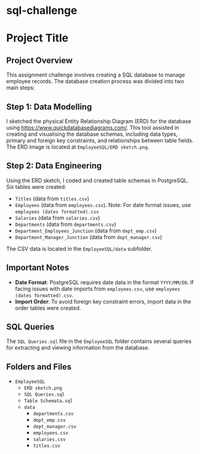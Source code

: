 # sql-challenge
# Project Title

## Project Overview

This assignment challenge involves creating a SQL database to manage employee records. The database creation process was divided into two main steps:

## Step 1: Data Modelling

I sketched the physical Entity Relationship Diagram (ERD) for the database using https://www.quickdatabasediagrams.com/. This tool assisted in creating and visualising the database schemas, including data types, primary and foreign key constraints, and relationships between table fields. The ERD image is located at `EmployeeSQL/ERD sketch.png`.

## Step 2: Data Engineering

Using the ERD sketch, I coded and created table schemas in PostgreSQL. Six tables were created:

- `Titles` (data from `titles.csv`)
- `Employees` (data from `employees.csv`). Note: For date format issues, use `employees (dates formatted).csv`
- `Salaries` (data from `salaries.csv`)
- `Departments` (data from `departments.csv`)
- `Department_Employees_Junction` (data from `dept_emp.csv`)
- `Department_Manager_Junction` (data from `dept_manager.csv`)

The CSV data is located in the `EmployeeSQL/data` subfolder.

## Important Notes

- **Date Format**: PostgreSQL requires date data in the format `YYYY/MM/DD`. If facing issues with date imports from `employees.csv`, use `employees (dates formatted).csv`.
- **Import Order**: To avoid foreign key constraint errors, import data in the order tables were created.

## SQL Queries

The `SQL Queries.sql` file in the `EmployeeSQL` folder contains several queries for extracting and viewing information from the database.

## Folders and Files

- `EmployeeSQL`
  - `ERD sketch.png`
  - `SQL Queries.sql`
  - `Table Schemata.sql`
  - `data`
    - `departments.csv`
    - `dept_emp.csv`
    - `dept_manager.csv`
    - `employees.csv`
    - `salaries.csv`
    - `titles.csv`

